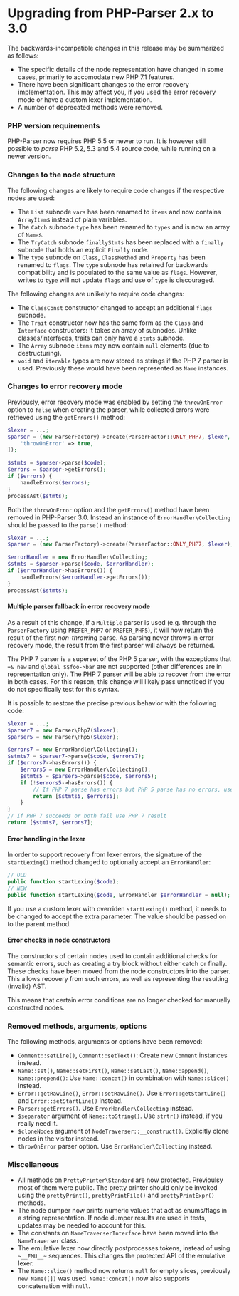Upgrading from PHP-Parser 2.x to 3.0
====================================

The backwards-incompatible changes in this release may be summarized as follows:

 * The specific details of the node representation have changed in some cases, primarily to
   accomodate new PHP 7.1 features.
 * There have been significant changes to the error recovery implementation. This may affect you,
   if you used the error recovery mode or have a custom lexer implementation.
 * A number of deprecated methods were removed.

### PHP version requirements

PHP-Parser now requires PHP 5.5 or newer to run. It is however still possible to *parse* PHP 5.2,
5.3 and 5.4 source code, while running on a newer version.

### Changes to the node structure

The following changes are likely to require code changes if the respective nodes are used:

 * The `List` subnode `vars` has been renamed to `items` and now contains `ArrayItem`s instead of
   plain variables.
 * The `Catch` subnode `type` has been renamed to `types` and is now an array of `Name`s.
 * The `TryCatch` subnode `finallyStmts` has been replaced with a `finally` subnode that holds an
   explicit `Finally` node.
 * The `type` subnode on `Class`, `ClassMethod` and `Property` has been renamed to `flags`. The
   `type` subnode has retained for backwards compatibility and is populated to the same value as
   `flags`. However, writes to `type` will not update `flags` and use of `type` is discouraged.

The following changes are unlikely to require code changes:

 * The `ClassConst` constructor changed to accept an additional `flags` subnode.
 * The `Trait` constructor now has the same form as the `Class` and `Interface` constructors: It
   takes an array of subnodes. Unlike classes/interfaces, traits can only have a `stmts` subnode.
 * The `Array` subnode `items` may now contain `null` elements (due to destructuring).
 * `void` and `iterable` types are now stored as strings if the PHP 7 parser is used. Previously
   these would have been represented as `Name` instances.

### Changes to error recovery mode

Previously, error recovery mode was enabled by setting the `throwOnError` option to `false` when
creating the parser, while collected errors were retrieved using the `getErrors()` method:

```php
$lexer = ...;
$parser = (new ParserFactory)->create(ParserFactor::ONLY_PHP7, $lexer, [
    'throwOnError' => true,
]);

$stmts = $parser->parse($code);
$errors = $parser->getErrors();
if ($errors) {
    handleErrors($errors);
}
processAst($stmts);
```

Both the `throwOnError` option and the `getErrors()` method have been removed in PHP-Parser 3.0.
Instead an instance of `ErrorHandler\Collecting` should be passed to the `parse()` method:

```php
$lexer = ...;
$parser = (new ParserFactory)->create(ParserFactor::ONLY_PHP7, $lexer);

$errorHandler = new ErrorHandler\Collecting;
$stmts = $parser->parse($code, $errorHandler);
if ($errorHandler->hasErrors()) {
    handleErrors($errorHandler->getErrors());
}
processAst($stmts);
```

#### Multiple parser fallback in error recovery mode

As a result of this change, if a `Multiple` parser is used (e.g. through the `ParserFactory` using
`PREFER_PHP7` or `PREFER_PHP5`), it will now return the result of the first *non-throwing* parse. As
parsing never throws in error recovery mode, the result from the first parser will always be
returned.

The PHP 7 parser is a superset of the PHP 5 parser, with the exceptions that `=& new` and
`global $$foo->bar` are not supported (other differences are in representation only). The PHP 7
parser will be able to recover from the error in both cases. For this reason, this change will
likely pass unnoticed if you do not specifically test for this syntax.

It is possible to restore the precise previous behavior with the following code:

```php
$lexer = ...;
$parser7 = new Parser\Php7($lexer);
$parser5 = new Parser\Php5($lexer);

$errors7 = new ErrorHandler\Collecting();
$stmts7 = $parser7->parse($code, $errors7);
if ($errors7->hasErrors()) {
    $errors5 = new ErrorHandler\Collecting();
    $stmts5 = $parser5->parse($code, $errors5);
    if (!$errors5->hasErrors()) {
        // If PHP 7 parse has errors but PHP 5 parse has no errors, use PHP 5 result
        return [$stmts5, $errors5];
    }
}
// If PHP 7 succeeds or both fail use PHP 7 result
return [$stmts7, $errors7];
```

#### Error handling in the lexer

In order to support recovery from lexer errors, the signature of the `startLexing()` method changed
to optionally accept an `ErrorHandler`:

```php
// OLD
public function startLexing($code);
// NEW
public function startLexing($code, ErrorHandler $errorHandler = null);
```

If you use a custom lexer with overriden `startLexing()` method, it needs to be changed to accept
the extra parameter. The value should be passed on to the parent method.

#### Error checks in node constructors

The constructors of certain nodes used to contain additional checks for semantic errors, such as
creating a try block without either catch or finally. These checks have been moved from the node
constructors into the parser. This allows recovery from such errors, as well as representing the
resulting (invalid) AST.

This means that certain error conditions are no longer checked for manually constructed nodes.

### Removed methods, arguments, options

The following methods, arguments or options have been removed:

 * `Comment::setLine()`, `Comment::setText()`: Create new `Comment` instances instead.
 * `Name::set()`, `Name::setFirst()`, `Name::setLast()`, `Name::append()`, `Name::prepend()`:
    Use `Name::concat()` in combination with `Name::slice()` instead.
 * `Error::getRawLine()`, `Error::setRawLine()`. Use `Error::getStartLine()` and
   `Error::setStartLine()` instead.
 * `Parser::getErrors()`. Use `ErrorHandler\Collecting` instead.
 * `$separator` argument of `Name::toString()`. Use `strtr()` instead, if you really need it.
 * `$cloneNodes` argument of `NodeTraverser::__construct()`. Explicitly clone nodes in the visitor
   instead.
 * `throwOnError` parser option. Use `ErrorHandler\Collecting` instead.

### Miscellaneous

 * All methods on `PrettyPrinter\Standard` are now protected. Previoulsy most of them were public.
   The pretty printer should only be invoked using the `prettyPrint()`, `prettyPrintFile()` and
   `prettyPrintExpr()` methods.
 * The node dumper now prints numeric values that act as enums/flags in a string representation.
   If node dumper results are used in tests, updates may be needed to account for this.
 * The constants on `NameTraverserInterface` have been moved into the `NameTraverser` class.
 * The emulative lexer now directly postprocesses tokens, instead of using `~__EMU__~` sequences.
   This changes the protected API of the emulative lexer.
 * The `Name::slice()` method now returns `null` for empty slices, previously `new Name([])` was
   used. `Name::concat()` now also supports concatenation with `null`.
